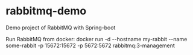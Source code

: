 # rabbitmq-demo
Demo project of RabbitMQ with Spring-boot

Run RabbitMQ from docker:
docker run -d --hostname my-rabbit --name some-rabbit -p 15672:15672 -p 5672:5672 rabbitmq:3-management
